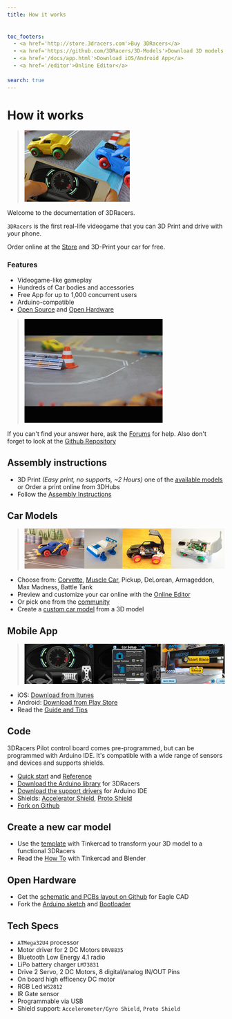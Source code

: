 ```yaml
---
title: How it works


toc_footers:
  - <a href='http://store.3dracers.com'>Buy 3DRacers</a>
  - <a href='https://github.com/3DRacers/3D-Models'>Download 3D models STL</a>
  - <a href='/docs/app.html'>Download iOS/Android App</a>
  - <a href='/editor'>Online Editor</a>

search: true
---
```


# How it works
> ![3DRacers Game](/docimages/cover2.jpg?raw=true "3DRacers Corvette Car")

Welcome to the documentation of 3DRacers.

`3DRacers` is the first real-life videogame that you can 3D Print and drive with your phone. 

Order online at the [Store](http://store.3dracers.com) and 3D-Print your car for free.

### Features
 * Videogame-like gameplay
 * Hundreds of Car bodies and accessories
 * Free App for up to 1,000 concurrent users
 * Arduino-compatible
 * [Open Source](https://github.com/3DRacers) and [Open Hardware](https://github.com/3DRacers/PilotBoard)

> ![3DRacers Game](/docimages/3dracers.gif?raw=true "3DRacers Corvette Car") 
 
If you can't find your answer here, ask the [Forums](http://forum.3dracers.com) for help. Also don't forget to look at the [Github Repository](https://github.com/3DRacers)

## Assembly instructions
 - 3D Print *(Easy print, no supports, ~2 Hours)* one of the [available models](#car-models) or Order a print online from 3DHubs
 - Follow the [Assembly Instructions](http://www.3dracers.com/start)
 
## Car Models
> ![3DRacers App](/docimages/cars.jpg?raw=true "3DRacers Cars")

 - Choose from: [Corvette](http://www.thingiverse.com/thing:599769), [Muscle Car](http://www.thingiverse.com/thing:706390), Pickup, DeLorean, Armageddon, Max Madness, Battle Tank
 - Preview and customize your car online with the [Online Editor](http://www.3dracers.com/editor)
 - Or pick one from the [community](http://forum.3dracers.com)
 - Create a [custom car model](http://www.3dracers.com/docs/design_new_car.html) from a 3D model
 
## Mobile App
> ![3DRacers App](/docimages/app_home.jpg?raw=true "3DRacers Corvette Car")

 - iOS: [Download from Itunes](https://itunes.apple.com/jp/app/3dracers/id1054404136?l=en&mt=8)
 - Android: [Download from Play Store](https://play.google.com/store/apps/details?id=com.Lib3DRacers.Lib3DRacers)
 - Read the [Guide and Tips](http://www.3dracers.com/docs/app.html)
 
## Code
3DRacers Pilot control board comes pre-programmed, but can be programmed with Arduino IDE. 
It's compatible with a wide range of sensors and devices and supports shields.

 - [Quick start](http://www.3dracers.com/docs/code.html) and [Reference](http://www.3dracers.com/docs/code.html#reference)
 - [Download the Arduino library](https://github.com/3DRacers/Lib3DRacers) for 3DRacers
 - [Download the support drivers](https://github.com/3DRacers/3DRacersArduino) for Arduino IDE
 - Shields: [Accelerator Shield](http://www.3dracers.com/), [Proto Shield](http://www.3dracers.com/)
 - [Fork on Github](https://github.com/3DRacers)
 
## Create a new car model
 - Use the [template](https://www.tinkercad.com/things/eMrdzYMlwBJ-3dracers-model-kit) with Tinkercad to transform your 3D model to a functional 3DRacers
 - Read the [How To](http://www.3dracers.com/docs/design_new_car.html) with Tinkercad and Blender
 
## Open Hardware
 - Get the [schematic and PCBs layout on Github](https://github.com/3DRacers/PilotBoard) for Eagle CAD
 - Fork the [Arduino sketch](https://github.com/3DRacers/Lib3DRacers) and [Bootloader](https://github.com/3DRacers/3DRacersArduino)

## Tech Specs

 - `ATMega32U4` processor
 - Motor driver for 2 DC Motors `DRV8835`
 - Bluetooth Low Energy 4.1 radio
 - LiPo battery charger `LM73831`
 - Drive 2 Servo, 2 DC Motors, 8 digital/analog IN/OUT Pins
 - On board high efficency DC motor
 - RGB Led `WS2812`
 - IR Gate sensor
 - Programmable via USB
 - Shield support: `Accelerometer/Gyro Shield`, `Proto Shield`
